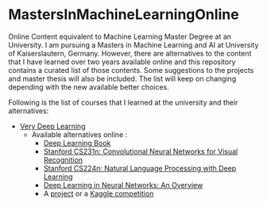 # MastersInMachineLearningOnline
Online Content equivalent to Machine Learning Master Degree at an University. 
I am pursuing a Masters in Machine Learning and AI at University of Kaiserslautern, Germany. However, there are alternatives to the content that I have learned over two years available online and this repository contains a curated list of those contents. Some suggestions to the projects and master thesis will also be included. The list will keep on changing depending with the new available better choices.

Following is the list of courses that I learned at the university and their alternatives:

* [Very Deep Learning](https://www.informatik.uni-kl.de/en/studium/lehrveranstaltungen/modulhb/#mod-89-7157)
  * Available alternatives online :
    * [Deep Learning Book](http://www.deeplearningbook.org)
    * [Stanford CS231n: Convolutional Neural Networks for Visual Recognition](http://cs231n.stanford.edu/)
    * [Stanford CS224n: Natural Language Processing with Deep Learning](http://web.stanford.edu/class/cs224n/)
    * [Deep Learning in Neural Networks: An Overview](https://arxiv.org/abs/1404.7828)
    * A [project](http://cs231n.stanford.edu/2017/reports.html) or a [Kaggle competition](http://cs231n.stanford.edu/2017/reports.html) 
